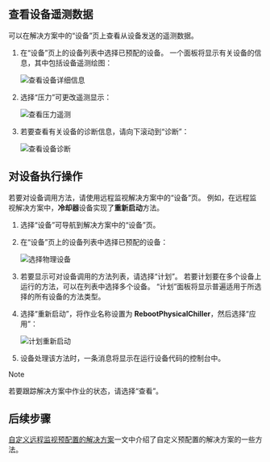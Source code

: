 ## <a name="view-device-telemetry"></a>查看设备遥测数据

可以在解决方案中的“设备”页上查看从设备发送的遥测数据。

1. 在“设备”页上的设备列表中选择已预配的设备。 一个面板将显示有关设备的信息，其中包括设备遥测绘图：

    ![查看设备详细信息](media/iot-suite-visualize-connecting/devicesdetail.png)

1. 选择“压力”可更改遥测显示：

    ![查看压力遥测](media/iot-suite-visualize-connecting/devicespressure.png)

1. 若要查看有关设备的诊断信息，请向下滚动到“诊断”：

    ![查看设备诊断](media/iot-suite-visualize-connecting/devicesdiagnostics.png)

## <a name="act-on-your-device"></a>对设备执行操作

若要对设备调用方法，请使用远程监视解决方案中的“设备”页。 例如，在远程监视解决方案中，**冷却器**设备实现了**重新启动**方法。

1. 选择“设备”可导航到解决方案中的“设备”页。

1. 在“设备”页上的设备列表中选择已预配的设备：

    ![选择物理设备](media/iot-suite-visualize-connecting/devicesselect.png)

1. 若要显示可对设备调用的方法列表，请选择“计划”。 若要计划要在多个设备上运行的方法，可以在列表中选择多个设备。 “计划”面板将显示普遍适用于所选择的所有设备的方法类型。

1. 选择“重新启动”，将作业名称设置为 **RebootPhysicalChiller**，然后选择“应用”：

    ![计划重新启动](media/iot-suite-visualize-connecting/deviceschedule.png)

1. 设备处理该方法时，一条消息将显示在运行设备代码的控制台中。

> [!NOTE]
> 若要跟踪解决方案中作业的状态，请选择“查看”。

## <a name="next-steps"></a>后续步骤

[自定义远程监视预配置的解决方案](../articles/iot-suite/iot-suite-remote-monitoring-customize.md)一文中介绍了自定义预配置的解决方案的一些方法。